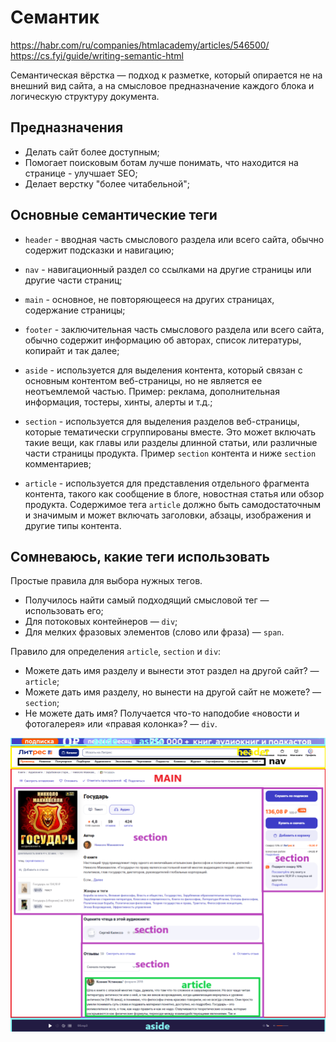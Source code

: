# Семантик
https://habr.com/ru/companies/htmlacademy/articles/546500/
https://cs.fyi/guide/writing-semantic-html

Семантическая вёрстка — подход к разметке, который опирается не на внешний вид сайта, а на смысловое предназначение каждого блока и логическую структуру документа.

## Предназначения
- Делать сайт более доступным;
- Помогает поисковым ботам лучше понимать, что находится на странице - улучшает SEO;
- Делает верстку "более читабельной";

## Основные семантические теги
- `header`   - вводная часть смыслового раздела или всего сайта, обычно содержит подсказки и навигацию;
- `nav`      - навигационный раздел со ссылками на другие страницы или другие части страниц;
- `main`     - основное, не повторяющееся на других страницах, содержание страницы;
- `footer`   - заключительная часть смыслового раздела или всего сайта, обычно содержит информацию об авторах, список литературы, копирайт и так далее;

- `aside`    - используется для выделения контента, который связан с основным контентом веб-страницы, но не является ее неотъемлемой частью. Пример: реклама, дополнительная информация, тостеры, хинты, алерты и т.д.;
- `section`  - используется для выделения разделов веб-страницы, которые тематически сгруппированы вместе. Это может включать такие вещи, как главы или разделы длинной статьи, или различные части страницы продукта. Пример `section` контента и ниже `section` комментариев;
- `article`  - используется для представления отдельного фрагмента контента, такого как сообщение в блоге, новостная статья или обзор продукта. Содержимое тега `article` должно быть самодостаточным и значимым и может включать заголовки, абзацы, изображения и другие типы контента.

## Сомневаюсь, какие теги использовать
Простые правила для выбора нужных тегов.
- Получилось найти самый подходящий смысловой тег — использовать его;
- Для потоковых контейнеров — `div`;
- Для мелких фразовых элементов (слово или фраза) — `span`.

Правило для определения `article`, `section` и `div`:
- Можете дать имя разделу и вынести этот раздел на другой сайт? — `article`;
- Можете дать имя разделу, но вынести на другой сайт не можете? — `section`;
- Не можете дать имя? Получается что-то наподобие «новости и фотогалерея» или «правая колонка»? — `div`.

![img.png](_images/img.png)